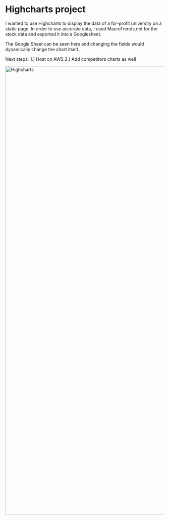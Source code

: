 # Highcharts project

I wanted to use Highcharts to display the data of a for-profit university on a static page.  In order to use accurate data, I used MacroTrends.net for the stock data and exported it into a Googlesheet. 

The Google Sheet can be seen here and changing the fields would dynamically change the chart itself.  

Next steps:
1.) Host on AWS
2.) Add competitors charts as well 



<img width="1417" alt="Highcharts" src="https://user-images.githubusercontent.com/10364263/57394296-22d49880-7193-11e9-8b6d-9cf11efba72d.png">
